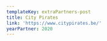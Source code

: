 ```yaml
---
templateKey: extraPartners-post
title: City Pirates
link: 'https://www.citypirates.be/'
yearPartner: 2020
---
```

